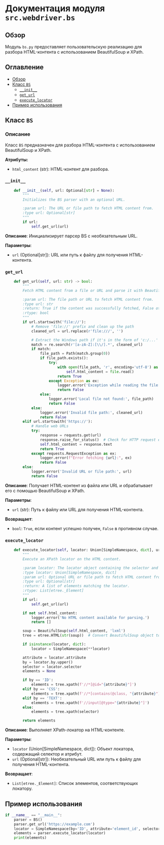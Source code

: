 # Документация модуля `src.webdriver.bs`

## Обзор

Модуль `bs.py` предоставляет пользовательскую реализацию для разбора HTML-контента с использованием BeautifulSoup и XPath.

## Оглавление

-   [Обзор](#обзор)
-   [Класс `BS`](#класс-bs)
    -   [`__init__`](#__init__)
    -   [`get_url`](#get_url)
    -   [`execute_locator`](#execute_locator)
-   [Пример использования](#пример-использования)

## Класс `BS`

### Описание
Класс `BS` предназначен для разбора HTML-контента с использованием BeautifulSoup и XPath.

**Атрибуты:**

-   `html_content` (str): HTML-контент для разбора.

### `__init__`

```python
    def __init__(self, url: Optional[str] = None):
        """
        Initializes the BS parser with an optional URL.

        :param url: The URL or file path to fetch HTML content from.
        :type url: Optional[str]
        """
        if url:
            self.get_url(url)
```

**Описание**: Инициализирует парсер BS с необязательным URL.

**Параметры**:

-   `url` (Optional[str]): URL или путь к файлу для получения HTML-контента.

### `get_url`

```python
    def get_url(self, url: str) -> bool:
        """
        Fetch HTML content from a file or URL and parse it with BeautifulSoup and XPath.

        :param url: The file path or URL to fetch HTML content from.
        :type url: str
        :return: True if the content was successfully fetched, False otherwise.
        :rtype: bool
        """
        if url.startswith('file://'):
            # Remove 'file://' prefix and clean up the path
            cleaned_url = url.replace(r'file:///', '')

            # Extract the Windows path if it's in the form of 'c:/...' or 'C:/...'
            match = re.search(r'[a-zA-Z]:[\\/].*', cleaned_url)
            if match:
                file_path = Path(match.group(0))
                if file_path.exists():
                    try:
                        with open(file_path, 'r', encoding='utf-8') as file:
                            self.html_content = file.read()
                        return True
                    except Exception as ex:
                        logger.error('Exception while reading the file:', ex)
                        return False
                else:
                    logger.error('Local file not found:', file_path)
                    return False
            else:
                logger.error('Invalid file path:', cleaned_url)
                return False
        elif url.startswith('https://'):
            # Handle web URLs
            try:
                response = requests.get(url)
                response.raise_for_status()  # Check for HTTP request errors
                self.html_content = response.text
                return True
            except requests.RequestException as ex:
                logger.error(f"Error fetching {url}:", ex)
                return False
        else:
            logger.error('Invalid URL or file path:', url)
            return False
```

**Описание**: Получает HTML-контент из файла или URL и обрабатывает его с помощью BeautifulSoup и XPath.

**Параметры**:

-   `url` (str): Путь к файлу или URL для получения HTML-контента.

**Возвращает**:

-   `bool`: `True`, если контент успешно получен, `False` в противном случае.

### `execute_locator`

```python
    def execute_locator(self, locator: Union[SimpleNamespace, dict], url: Optional[str] = None) -> List[etree._Element]:
        """
        Execute an XPath locator on the HTML content.

        :param locator: The locator object containing the selector and attribute.
        :type locator: Union[SimpleNamespace, dict]
        :param url: Optional URL or file path to fetch HTML content from.
        :type url: Optional[str]
        :return: A list of elements matching the locator.
        :rtype: List[etree._Element]
        """
        if url:
            self.get_url(url)

        if not self.html_content:
            logger.error('No HTML content available for parsing.')
            return []

        soup = BeautifulSoup(self.html_content, 'lxml')
        tree = etree.HTML(str(soup))  # Convert BeautifulSoup object to lxml tree

        if isinstance(locator, dict):
            locator = SimpleNamespace(**locator)

        attribute = locator.attribute
        by = locator.by.upper()
        selector = locator.selector
        elements = None

        if by == 'ID':
            elements = tree.xpath(f'//*[@id="{attribute}"]')
        elif by == 'CSS':
            elements = tree.xpath(f'//*[contains(@class, "{attribute}")]')
        elif by == 'TEXT':
            elements = tree.xpath(f'//input[@type="{attribute}"]')
        else:
            elements = tree.xpath(selector)

        return elements
```

**Описание**: Выполняет XPath-локатор на HTML-контенте.

**Параметры**:

-   `locator` (Union[SimpleNamespace, dict]): Объект локатора, содержащий селектор и атрибут.
-   `url` (Optional[str]): Необязательный URL или путь к файлу для получения HTML-контента.

**Возвращает**:

-   `List[etree._Element]`: Список элементов, соответствующих локатору.

## Пример использования

```python
if __name__ == "__main__":
    parser = BS()
    parser.get_url('https://example.com')
    locator = SimpleNamespace(by='ID', attribute='element_id', selector='//*[@id="element_id"]')
    elements = parser.execute_locator(locator)
    print(elements)
```